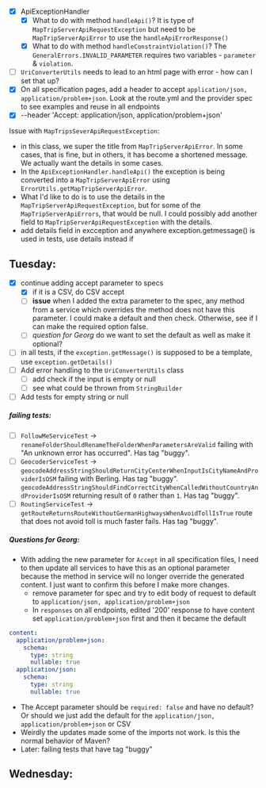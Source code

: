 - [x] ApiExceptionHandler 
	- [x] What to do with method `handleApi()`? It is type of `MapTripServerApiRequestException` but need to be `MapTripServerApiError` to use the `handleApiErrorResponse()`
	- [x] What to do with method `handleConstraintViolation()`? The `GeneralErrors.INVALID_PARAMETER` requires two variables - `parameter` & `violation`. 
- [ ] `UriConverterUtils` needs to lead to an html page with error - how can I set that up? 
- [x] On all specification pages, add a header to accept `application/json, application/problem+json`. Look at the route.yml and the provider spec to see examples and reuse in all endpoints
- [x] --header 'Accept: application/json, application/problem+json'

Issue with `MapTripsSeverApiRequestException`:
- in this class, we super the title from `MapTripServerApiError`. In some cases, that is fine, but in others, it has become a shortened message. We actually want the details in some cases. 
- In the `ApiExceptionHandler.handleApi()` the exception is being converted into a `MapTripServerApiError` using `ErrorUtils.getMapTripServerApiError`. 
- What I'd like to do is to use the details in the `MapTripServerApiRequestException`, but for some of the `MapTripServerApiErrors`, that would be null. I could possibly add another field to `MapTripServerApiRequestException` with the details. 
- add details field in excception and anywhere exception.getmessage() is used in tests, use details instead if 

## Tuesday: 
- [x] continue adding accept parameter to specs
	- [x] if it is a CSV, do CSV accept
	- [ ] **issue** when I added the extra parameter to the spec, any method from a service which overrides the method does not have this parameter. I could make a default and then check. Otherwise, see if I can make the required option false. 
	- [ ] *question for Georg* do we want to set the default as well as make it optional? 
- [ ] in all tests, if the `exception.getMessage()` is supposed to be a template, use `exception.getDetails()`
- [ ] Add error handling to the `UriConverterUtils` class 
	- [ ] add check if the input is empty or null
	- [ ] see what could be thrown from `StringBuilder`
- [ ] Add tests for empty string or null 
##### failing tests:
- [ ] `FollowMeServiceTest` -> `renameFolderShouldRenameTheFolderWhenParametersAreValid` failing with "An unknown error has occurred". Has tag "buggy".
- [ ] `GeocoderServiceTest` -> `geocodeAddressStringShouldReturnCityCenterWhenInputIsCityNameAndProviderIsOSM` failing with Berling. Has tag "buggy". `geocodeAddressStringShouldFindCorrectCityWhenCalledWithoutCountryAndProviderIsOSM` returning result of `0` rather than `1`. Has tag "buggy".
- [ ] `RoutingServiceTest` -> `getRouteReturnsRouteWithoutGermanHighwaysWhenAvoidTollIsTrue` route that does not avoid toll is much faster fails. Has tag "buggy".
##### Questions for Georg:
- With adding the new parameter for `Accept` in all specification files, I need to then update all services to have this as an optional parameter because the method in service will no longer override the generated content. I just want to confirm this before I make more changes.
	-  remove parameter for spec and try to edit body of request to default to `application/json, application/problem+json`
	- In `responses` on all endpoints, edited '200' response to have content set `application/problem+json` first and then it became the default
```yml
content: 
  application/problem+json: 
    schema: 
      type: string 
      nullable: true 
  application/json: 
    schema: 
      type: string 
      nullable: true
```
- The Accept parameter should be `required: false` and have no default? Or should we just add the default for the `application/json, application/problem+json` or CSV
- Weirdly the updates made some of the imports not work. Is this the normal behavior of Maven? 
- Later: failing tests that have tag "buggy" 

## Wednesday:
```yaml


```